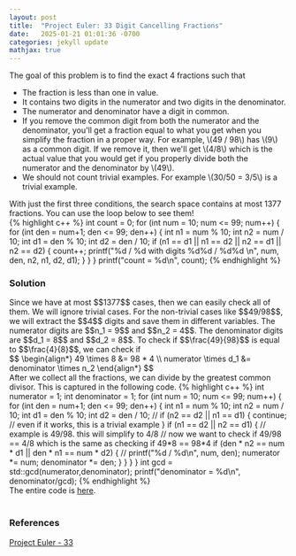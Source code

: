 ```yaml
---
layout: post
title:  "Project Euler: 33 Digit Cancelling Fractions"
date:   2025-01-21 01:01:36 -0700
categories: jekyll update
mathjax: true
---
```

The goal of this problem is to find the exact 4 fractions such that 
<ul>
	<li>The fraction is less than one in value.</li>
	<li>It contains two digits in the numerator and two digits in the denominator.</li>
	<li>The numerator and denominator have a digit in common.</li>
	<li>If you remove the common digit from both the numerator and the denominator, you'll get a fraction equal to what you get when you simplify the fraction in a proper way. For example, \(49 / 98\) has \(9\) as a common digit. If we remove it, then we'll get \(4/8\) which is the actual value that you would get if you properly divide both the numerator and the denominator by \(49\).</li>
	<li>We should not count trivial examples. For example \(30/50 = 3/5\) is a trivial example.</li>
</ul>
With just the first three conditions, the search space contains at most 1377 fractions. You can use the loop below to see them!
<br>
{% highlight c++ %}
int count = 0;
for (int num = 10; num <= 99; num++) {
    for (int den = num+1; den <= 99; den++) {
        int n1 = num % 10;
        int n2 = num / 10;
        int d1 = den % 10;
        int d2 = den / 10;
        if (n1 == d1 || n1 == d2 || n2 == d1 || n2 == d2) {
            count++;
            printf("%d / %d with digits %d%d / %d%d \n", num, den, n2, n1, d2, d1);
        }
    }
}
printf("count = %d\n", count);
{% endhighlight %}
<br>
<!------------------------------------------------------------------------------------>
<h3>Solution</h3>
Since we have at most $$1377$$ cases, then we can easily check all of them. We will ignore trivial cases. For the non-trivial cases like $$49/98$$, we will extract the $$4$$ digits and save them in different variables. The numerator digits are $$n_1 = 9$$ and $$n_2 = 4$$. The denominator digits are $$d_1 = 8$$ and $$d_2 = 8$$. To check if $$\frac{49}{98}$$ is equal to $$\frac{4}{8}$$, we can check if
<div>
	$$
	\begin{align*}
	 49 \times 8 &= 98 * 4 \\
	 numerator \times d_1 &= denominator \times n_2 
	\end{align*}
	$$
</div>
After we collect all the fractions, we can divide by the greatest common divisor. This is captured in the following code.
{% highlight c++ %}
int numerator = 1;
int denominator = 1;
for (int num = 10; num <= 99; num++) {
    for (int den = num+1; den <= 99; den++) {
        int n1 = num % 10;
        int n2 = num / 10;
        int d1 = den % 10;
        int d2 = den / 10;
        //
        if (n2 == d2 || n1 == d1) {
            continue; // even if it works, this is a trivial example
        }
        if (n1 == d2 || n2 == d1) {
            // example is 49/98. this will simplify to 4/8
            // now we want to check if 49/98 == 4/8 which is the same as checking if 49*8 == 98*4
            if (den * n2 == num * d1 || den * n1 == num * d2) {
                // printf("%d / %d\n", num, den);
                numerator *= num;
                denominator *= den;
            }
        }
    }
}
int gcd = std::gcd(numerator,denominator);
printf("denominator = %d\n", denominator/gcd);
{% endhighlight %}
<br>
<!------------------------------------------------------------------------------------>
The entire code is <a href="https://github.com/strncat/project-euler/blob/main/0033-digit-canceling-fractions.cpp">here</a>.
<br>
<br>
<!------------------------------------------------------------------------------------>
<h3>References</h3>
<a href="https://projecteuler.net/problem=33">Project Euler - 33</a>
<br>
<br>


